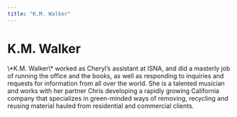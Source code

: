 ```yaml
---
title: "K.M. Walker"
---
```


# K.M. Walker

<p>\*K.M. Walker\* worked as Cheryl&#8217;s assistant at <span class="caps">ISNA</span>, and did a masterly job of running the office and the books, as well as responding to inquiries and requests for information from all over the world. She is a talented musician and works with her partner Chris developing a rapidly growing California company that specializes in green-minded ways of removing, recycling and reusing material hauled from residential and commercial clients.</p>
